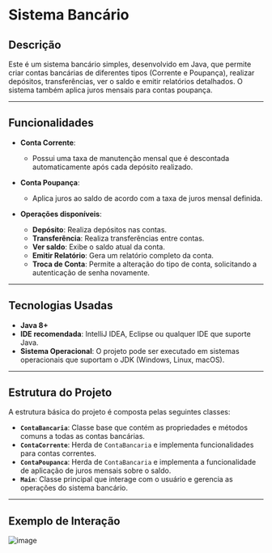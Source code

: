 # Sistema Bancário

## Descrição

Este é um sistema bancário simples, desenvolvido em Java, que permite criar contas bancárias de diferentes tipos (Corrente e Poupança), realizar depósitos, transferências, ver o saldo e emitir relatórios detalhados. O sistema também aplica juros mensais para contas poupança.

---

## Funcionalidades

- **Conta Corrente**: 
  - Possui uma taxa de manutenção mensal que é descontada automaticamente após cada depósito realizado.
  
- **Conta Poupança**: 
  - Aplica juros ao saldo de acordo com a taxa de juros mensal definida.

- **Operações disponíveis**:
  - **Depósito**: Realiza depósitos nas contas.
  - **Transferência**: Realiza transferências entre contas.
  - **Ver saldo**: Exibe o saldo atual da conta.
  - **Emitir Relatório**: Gera um relatório completo da conta.
  - **Troca de Conta**: Permite a alteração do tipo de conta, solicitando a autenticação de senha novamente.
---

## Tecnologias Usadas

- **Java 8+**
- **IDE recomendada**: IntelliJ IDEA, Eclipse ou qualquer IDE que suporte Java.
- **Sistema Operacional**: O projeto pode ser executado em sistemas operacionais que suportam o JDK (Windows, Linux, macOS).

---

## Estrutura do Projeto

A estrutura básica do projeto é composta pelas seguintes classes:

- **`ContaBancaria`**: Classe base que contém as propriedades e métodos comuns a todas as contas bancárias.
- **`ContaCorrente`**: Herda de `ContaBancaria` e implementa funcionalidades para contas correntes.
- **`ContaPoupanca`**: Herda de `ContaBancaria` e implementa a funcionalidade de aplicação de juros mensais sobre o saldo.
- **`Main`**: Classe principal que interage com o usuário e gerencia as operações do sistema bancário.

---

## Exemplo de Interação


![image](https://github.com/user-attachments/assets/2d616053-c7b5-4dbe-88c5-2db31f19c2fa)


